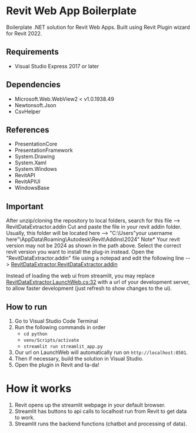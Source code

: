 # Revit Web App Boilerplate
Boilerplate .NET solution for Revit Web Apps. Built using Revit Plugin wizard for Revit 2022.

## Requirements
- Visual Studio Express 2017 or later

## Dependencies
- Microsoft.Web.WebView2 < v1.0.1938.49
- Newtonsoft.Json
- CsvHelper

## References
- PresentationCore
- PresentationFramework
- System.Drawing
- System.Xaml
- System.Windows
- RevitAPI
- RevitAPIUI
- WindowsBase

## Important
After unzip/cloning the repository to local folders, search for this file --> RevitDataExtractor.addin Cut and paste the file in your revit addin folder. Usually, this folder will be located here --> "C:\Users"your username here"\AppData\Roaming\Autodesk\Revit\Addins\2024" Note* Your revit version may not be 2024 as shown in the path above. Select the correct revit version you want to install the plug-in instead. Open the "RevitDataExtractor.addin" file using a notepad and edit the following line --> [RevitDataExtractor.RevitDataExtractor.addin](https://github.com/Xephori/RevitAIplugin/blob/streamlit/RevitDataExtractor/RevitDataExtractor.addin)

Instead of loading the web ui from streamlit, you may replace [RevitDataExtractor.LaunchWeb.cs:32](https://github.com/Xephori/RevitAIplugin/blob/streamlit/RevitDataExtractor/LaunchWeb.cs) with a url of your development server, to allow faster development (just refresh to show changes to the ui). 

## How to run
1. Go to Visual Studio Code Terminal 
2. Run the following commands in order
    - `cd python`
    - `venv/Scripts/activate` 
    - `streamlit run streamlit_app.py` 
3. Our url on LaunchWeb will automatically run on `http://localhost:8501`.
4. Then if necessary, build the solution in Visual Studio.
5. Open the plugin in Revit and ta-da!

# How it works
1. Revit opens up the streamlit webpage in your default browser.
2. Streamlit has buttons to api calls to localhost run from Revit to get data to work.
3. Streamlit runs the backend functions (chatbot and processing of data).

